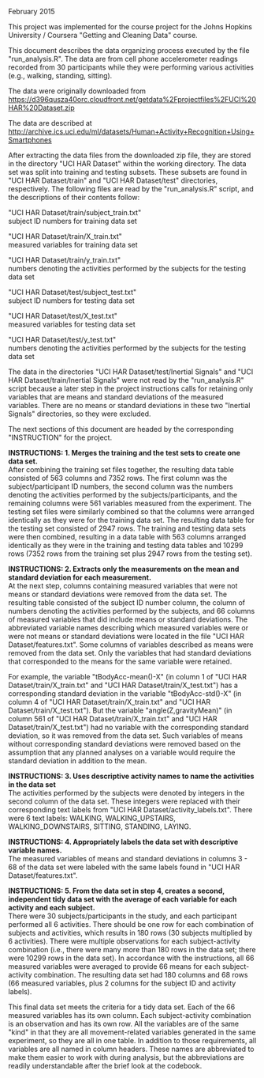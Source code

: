 February 2015

This project was implemented for the course project for the Johns Hopkins University / Coursera "Getting and Cleaning Data" course.

This document describes the data organizing process executed by the file "run_analysis.R".  The data are from cell phone accelerometer readings recorded from 30 participants while they were performing various activities (e.g., walking, standing, sitting).

The data were originally downloaded from<br>
https://d396qusza40orc.cloudfront.net/getdata%2Fprojectfiles%2FUCI%20HAR%20Dataset.zip 

The data are described at<br>
http://archive.ics.uci.edu/ml/datasets/Human+Activity+Recognition+Using+Smartphones

After extracting the data files from the downloaded zip file, they are stored in the directory "UCI HAR Dataset" within the working directory.  The data set was split into training and testing subsets.  These subsets are found in "UCI HAR Dataset/train" and "UCI HAR Dataset/test" directories, respectively.  The following files are read by the "run_analysis.R" script, and the descriptions of their contents follow:

"UCI HAR Dataset/train/subject_train.txt"	
subject ID numbers for training data set

"UCI HAR Dataset/train/X_train.txt"		    
measured variables for training data set

"UCI HAR Dataset/train/y_train.txt"		    
numbers denoting the activities performed by the subjects for the testing data set

"UCI HAR Dataset/test/subject_test.txt"		
subject ID numbers for testing data set

"UCI HAR Dataset/test/X_test.txt"		      
measured variables for testing data set

"UCI HAR Dataset/test/y_test.txt"		      
numbers denoting the activities performed by the subjects for the testing data set

The data in the directories "UCI HAR Dataset/test/Inertial Signals" and "UCI HAR Dataset/train/Inertial Signals" were not read by the "run_analysis.R" script because a later step in the project instructions calls for retaining only variables that are means and standard deviations of the measured variables.  There are no means or standard deviations in these two "Inertial Signals" directories, so they were excluded.


The next sections of this document are headed by the corresponding "INSTRUCTION" for the project.

**INSTRUCTIONS:  1. Merges the training and the test sets to create one data set.**
<br>
After combining the training set files together, the resulting data table consisted of 563 columns and 7352 rows.  The first column was the subject/participant ID numbers, the second column was the numbers denoting the activities performed by the subjects/participants, and the remaining columns were 561 variables measured from the experiment.  The testing set files were similarly combined so that the columns were arranged identically as they were for the training data set.  The resulting data table for the testing set consisted of 2947 rows.  The training and testing data sets were then combined, resulting in a data table with 563 columns arranged identically as they were in the training and testing data tables and 10299 rows (7352 rows from the training set plus 2947 rows from the testing set).


**INSTRUCTIONS:  2. Extracts only the measurements on the mean and standard deviation for each measurement.**
<br>
At the next step, columns containing measured variables that were not means or standard deviations were removed from the data set.  The resulting table consisted of the subject ID number column, the column of numbers denoting the activities performed by the subjects, and 66 columns of measured variables that did include means or standard deviations.  The abbreviated variable names describing which measured variables were or were not means or standard deviations were located in the file "UCI HAR Dataset/features.txt".  Some columns of variables described as means were removed from the data set.  Only the variables that had standard deviations that corresponded to the means for the same variable were retained.  

For example, the variable "tBodyAcc-mean()-X" (in column 1 of "UCI HAR Dataset/train/X_train.txt" and "UCI HAR Dataset/train/X_test.txt") has a corresponding standard deviation in the variable "tBodyAcc-std()-X" (in column 4 of "UCI HAR Dataset/train/X_train.txt" and "UCI HAR Dataset/train/X_test.txt").  But the variable "angle(Z,gravityMean)" (in column 561 of "UCI HAR Dataset/train/X_train.txt" and "UCI HAR Dataset/train/X_test.txt") had no variable with the corresponding standard deviation, so it was removed from the data set.  Such variables of means without corresponding standard deviations were removed based on the assumption that any planned analyses on a variable would require the standard deviation in addition to the mean.


**INSTRUCTIONS:  3. Uses descriptive activity names to name the activities in the data set**
<br>
The activities performed by the subjects were denoted by integers in the second column of the data set.  These integers were replaced with their corresponding text labels from "UCI HAR Dataset/activity_labels.txt".  There were 6 text labels:  WALKING, WALKING_UPSTAIRS, WALKING_DOWNSTAIRS, SITTING, STANDING, LAYING.


**INSTRUCTIONS:  4. Appropriately labels the data set with descriptive variable names.**
<br>
The measured variables of means and standard deviations in columns 3 - 68 of the data set were labeled with the same labels found in "UCI HAR Dataset/features.txt".


**INSTRUCTIONS:  5. From the data set in step 4, creates a second, independent tidy data set with the average of each variable for each activity and each subject.**
<br>
There were 30 subjects/participants in the study, and each participant performed all 6 activities.  There should be one row for each combination of subjects and activities, which results in 180 rows (30 subjects multiplied by 6 activities).  There were multiple observations for each subject-activity combination (i.e., there were many more than 180 rows in the data set; there were 10299 rows in the data set).  In accordance with the instructions, all 66 measured variables were averaged to provide 66 means for each subject-activity combination.  The resulting data set had 180 columns and 68 rows (66 measured variables, plus 2 columns for the subject ID and activity labels).

This final data set meets the criteria for a tidy data set.  Each of the 66 measured variables has its own column.  Each subject-activity combination is an observation and has its own row.  All the variables are of the same "kind" in that they are all movement-related variables generated in the same experiment, so they are all in one table.  In addition to those requirements, all variables are all named in column headers.  These names are abbreviated to make them easier to work with during analysis, but the abbreviations are readily understandable after the brief look at the codebook.
